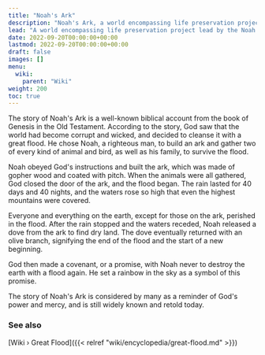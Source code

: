 ```yaml
---
title: "Noah's Ark"
description: "Noah's Ark, a world encompassing life preservation project lead by the Noah and the exiled Elohim left back on Earth ultimately embodied by a space craft orbiting Earth during the cataclysmic event known as the Great Flood safeguarding almost all of Elohimian creations."
lead: "A world encompassing life preservation project lead by the Noah and the exiled Elohim left back on Earth ultimately embodied by a space craft orbiting Earth during the cataclysmic event known as the Great Flood safeguarding almost all of Elohimian creations."
date: 2022-09-20T00:00:00+00:00
lastmod: 2022-09-20T00:00:00+00:00
draft: false
images: []
menu:
  wiki:
    parent: "Wiki"
weight: 200
toc: true
---
```


The story of Noah's Ark is a well-known biblical account from the book of Genesis in the Old Testament. According to the story, God saw that the world had become corrupt and wicked, and decided to cleanse it with a great flood. He chose Noah, a righteous man, to build an ark and gather two of every kind of animal and bird, as well as his family, to survive the flood.

Noah obeyed God's instructions and built the ark, which was made of gopher wood and coated with pitch. When the animals were all gathered, God closed the door of the ark, and the flood began. The rain lasted for 40 days and 40 nights, and the waters rose so high that even the highest mountains were covered.

Everyone and everything on the earth, except for those on the ark, perished in the flood. After the rain stopped and the waters receded, Noah released a dove from the ark to find dry land. The dove eventually returned with an olive branch, signifying the end of the flood and the start of a new beginning.

God then made a covenant, or a promise, with Noah never to destroy the earth with a flood again. He set a rainbow in the sky as a symbol of this promise.

The story of Noah's Ark is considered by many as a reminder of God's power and mercy, and is still widely known and retold today.

### See also

[Wiki › Great Flood]({{< relref "wiki/encyclopedia/great-flood.md" >}})
